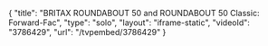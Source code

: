 {
    "title": "BRITAX ROUNDABOUT 50 and ROUNDABOUT 50 Classic:  Forward-Fac",
    "type": "solo",
    "layout": "iframe-static",
    "videoId": "3786429",
    "url": "\/tvpembed\/3786429"
}